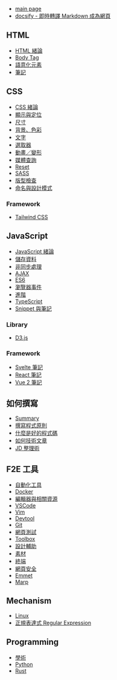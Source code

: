 <style>
  .sidebar {
    padding-left: 1.5em;
  }
</style>

- [main page]()
- [docsify - 即時轉譯 Markdown 成為網頁](tool_docsify)

## HTML

- [HTML 緒論](f2e/01-html/html_01-summary.md)
- [Body Tag](f2e/01-html/html_02-body.md)
- [語意化元素](f2e/01-html/html_03-semantic-elements.md)
- [筆記](f2e/01-html/html_04-note.md)

## CSS

- [CSS 緒論](f2e/02-css/css-summary.md)
- [顯示與定位](f2e/02-css/css_01-display-and-position.md)
- [尺寸](f2e/02-css/css_02-sizing.md)
- [背景、色彩](f2e/02-css/css_03-background-and-color.md)
- [文字](f2e/02-css/css_04-typography.md)
- [選取器](f2e/02-css/css_05-selector.md)
- [動畫／變形](f2e/02-css/css_06-animation.md)
- [媒體查詢](f2e/02-css/css_07-media-query.md)
- [Reset](f2e/02-css/css_08-reset.md)
- [SASS](f2e/02-css/css_09-sass.md)
- [版型檢查](f2e/02-css/css_10-writing.md)
- [命名與設計模式](f2e/02-css/css_11-naming.md)

### Framework

- [Tailwind CSS](f2e/02-css/framework/css_tailwind)

## JavaScript

- [JavaScript 緒論](f2e/03-js/js_summary)
- [儲存資料](f2e/03-js/js_01-variable.md)
- [非同步處理](f2e/03-js/js_02-async.md)
- [AJAX](f2e/03-js/js_03-ajax.md)
- [ES6](f2e/03-js/js_04-ES6.md)
- [瀏覽器事件](f2e/03-js/js_05-browser-event.md)
- [進階](f2e/03-js/js_06-advanced.md)
- [TypeScript](f2e/03-js/js_07-typescript.md)
- [Snippet 與筆記](f2e/03-js/js_snippet-and-note)

### Library

- [D3.js](f2e/03-js/library/js_d3)

### Framework

- [Svelte 筆記](f2e/03-js/framework/js_svelte-note)
- [React 筆記](f2e/03-js/framework/js_react-note)
- [Vue 2 筆記](f2e/03-js/framework/js_vue2-note)

## 如何撰寫

- [Summary](writing/writing_summary.mda)
- [撰寫程式原則](writing/writing_coding-principle.md)
- [什麼是好的程式碼](writing/writing_what-is-good-code.md)
- [如何技術文章](writing/writing_how-to-write-a-tech-article.md)
- [JD 整理術](writing/writing_johnny-decimal-system.md)

## F2E 工具

- [自動化工具](f2e/04-tool/tool_01-tasker-and-bundler.md)
- [Docker](f2e/04-tool/tool_docker.md)
- [編輯器與相關資源](f2e/04-tool/tool_02-editor-and-extension.md)
- [VSCode](f2e/04-tool/tool_02-editor-vscode.md)
- [Vim](f2e/04-tool/tool_02-editor-vim.md)
- [Devtool](f2e/04-tool/tool_03-devtool.md)
- [Git](f2e/04-tool/tool_04-git.md)
- [網頁測試](f2e/04-tool/tool_05-unit-test.md)
- [Toolbox](f2e/04-tool/tool_06-tools.md)
- [設計輔助](f2e/04-tool/tool_06-tools-design.md)
- [素材](f2e/04-tool/tool_06-tools-generator.md)
- [終端](f2e/04-tool/tool_06-tools-terminal.md)
- [網頁安全](f2e/04-tool/tool_07-security-note.md)
- [Emmet](f2e/04-tool/tool_Emmet.md)
- [Marp](f2e/04-tool/tool_marp.md)

## Mechanism

- [Linux](mechanism/mechanism_linux.md)
- [正規表達式 Regular Expression](mechanism/mechanism_regular-expression)

## Programming

- [學術](programming/programming_computer-science)
- [Python](programming/programming_python)
- [Rust](programming/programming_rust)
